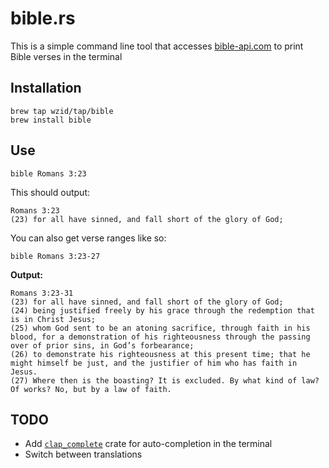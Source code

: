 # **bible.rs**
This is a simple command line tool that accesses [bible-api.com](https://bible-api.com/) to print Bible verses in the terminal

## **Installation**
```
brew tap wzid/tap/bible
brew install bible
```

## **Use**
```
bible Romans 3:23
```
This should output:
```
Romans 3:23
(23) for all have sinned, and fall short of the glory of God;
```
You can also get verse ranges like so:
```
bible Romans 3:23-27
```
**Output:**
```
Romans 3:23-31
(23) for all have sinned, and fall short of the glory of God;
(24) being justified freely by his grace through the redemption that is in Christ Jesus;
(25) whom God sent to be an atoning sacrifice, through faith in his blood, for a demonstration of his righteousness through the passing over of prior sins, in God’s forbearance;
(26) to demonstrate his righteousness at this present time; that he might himself be just, and the justifier of him who has faith in Jesus.
(27) Where then is the boasting? It is excluded. By what kind of law? Of works? No, but by a law of faith.
```


## **TODO**
- Add [`clap_complete`](https://docs.rs/clap_complete/latest/clap_complete/) crate for auto-completion in the terminal
- Switch between translations
